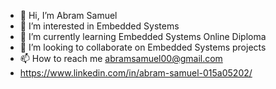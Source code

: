 - 👋 Hi, I’m Abram Samuel
- 👀 I’m interested in Embedded Systems
- 🌱 I’m currently learning Embedded Systems Online Diploma
- 💞️ I’m looking to collaborate on Embedded Systems projects
- 📫 How to reach me abramsamuel00@gmail.com
- https://www.linkedin.com/in/abram-samuel-015a05202/
<!---
abram-samuel/abram-samuel is a ✨ special ✨ repository because its `README.md` (this file) appears on your GitHub profile.
You can click the Preview link to take a look at your changes.
--->
